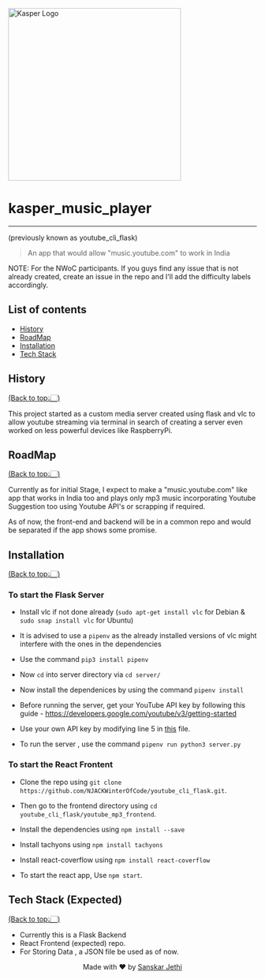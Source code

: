 <img src="Logo/Logo Kasper.jpg" width="350" title="Kasper Logo">

# kasper_music_player 
---
(previously known as youtube_cli_flask)
>An app that would allow "music.youtube.com" to work in India

NOTE: For the NWoC participants. If you guys find any issue that is not already created, create an issue in the repo and I'll add the difficulty labels accordingly.

## List of contents
- [History](#history)
- [RoadMap](#roadmap)
- [Installation](#installation)
- [Tech Stack](#tech-stack-expected)

## History
[(Back to top👆🏻)](#list-of-contents)
<p> This project started as a custom media server created using flask and vlc to allow youtube streaming via terminal in search of creating a server even worked on less powerful devices like RaspberryPi.</p>

## RoadMap
[(Back to top👆🏻)](#list-of-contents)
<p> Currently as for initial Stage, I expect to make a "music.youtube.com" like app that works in India too and plays only mp3 music incorporating Youtube Suggestion too using Youtube API's or scrapping if required. </p>
<p> As of now, the front-end and backend will be in a common repo and would be separated if the app shows some promise. </p>

## Installation
[(Back to top👆🏻)](#list-of-contents)

### To start the Flask Server
* Install vlc if not done already (`sudo apt-get install vlc` for Debian & `sudo snap install vlc` for Ubuntu)

* It is advised to use a `pipenv` as the already installed versions of vlc might interfere with the ones in the dependencies

* Use the command `pip3 install pipenv`

* Now `cd` into server directory via `cd server/`

* Now install the dependenices by using the command `pipenv install`

* Before running the server, get your YouTube API key by following this guide -                https://developers.google.com/youtube/v3/getting-started

* Use your own API key by modifying line 5 in [this](server/youtube_videos.py) file.

* To run the server , use the command `pipenv run python3 server.py`

### To start the React Frontent
* Clone the repo using `git clone https://github.com/NJACKWinterOfCode/youtube_cli_flask.git`.

* Then go to the frontend directory using `cd youtube_cli_flask/youtube_mp3_frontend`.

* Install the dependencies using `npm install --save`

* Install tachyons using `npm install tachyons`

* Install react-coverflow using `npm install react-coverflow`

* To start the react app, Use `npm start`.

## Tech Stack (Expected)
[(Back to top👆🏻)](#list-of-contents)

* Currently this is a Flask Backend
* React Frontend (expected) repo.
* For Storing Data , a JSON file be used as of now.

<p align="center"> Made with ❤ by <a href="https://github.com/stealthanthrax">Sanskar Jethi</a></p>
